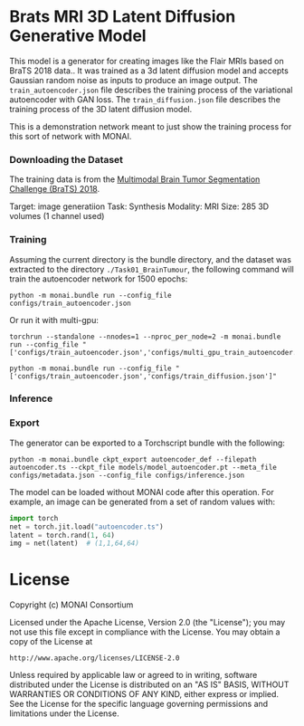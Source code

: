 
# Brats MRI 3D Latent Diffusion Generative Model

This model is a generator for creating images like the Flair MRIs based on BraTS 2018 data.. It was trained as a 3d latent diffusion model and accepts Gaussian random noise as inputs to produce an image output. The `train_autoencoder.json` file describes the training process of the variational autoencoder with GAN loss. The `train_diffusion.json` file describes the training process of the 3D latent diffusion model.

This is a demonstration network meant to just show the training process for this sort of network with MONAI.

### Downloading the Dataset
The training data is from the [Multimodal Brain Tumor Segmentation Challenge (BraTS) 2018](https://www.med.upenn.edu/sbia/brats2018.html).

Target: image generatiion
Task: Synthesis
Modality: MRI
Size: 285 3D volumes (1 channel used)

### Training

Assuming the current directory is the bundle directory, and the dataset was extracted to the directory `./Task01_BrainTumour`, the following command will train the autoencoder network for 1500 epochs:
```
python -m monai.bundle run --config_file configs/train_autoencoder.json
```

Or run it with multi-gpu:
```
torchrun --standalone --nnodes=1 --nproc_per_node=2 -m monai.bundle run --config_file "['configs/train_autoencoder.json','configs/multi_gpu_train_autoencoder.json']"
```

```
python -m monai.bundle run --config_file "['configs/train_autoencoder.json','configs/train_diffusion.json']"
```


### Inference



### Export

The generator can be exported to a Torchscript bundle with the following:

```
python -m monai.bundle ckpt_export autoencoder_def --filepath autoencoder.ts --ckpt_file models/model_autoencoder.pt --meta_file configs/metadata.json --config_file configs/inference.json
```

The model can be loaded without MONAI code after this operation. For example, an image can be generated from a set of random values with:

```python
import torch
net = torch.jit.load("autoencoder.ts")
latent = torch.rand(1, 64)
img = net(latent)  # (1,1,64,64)
```

# License
Copyright (c) MONAI Consortium

Licensed under the Apache License, Version 2.0 (the "License");
you may not use this file except in compliance with the License.
You may obtain a copy of the License at

    http://www.apache.org/licenses/LICENSE-2.0

Unless required by applicable law or agreed to in writing, software
distributed under the License is distributed on an "AS IS" BASIS,
WITHOUT WARRANTIES OR CONDITIONS OF ANY KIND, either express or implied.
See the License for the specific language governing permissions and
limitations under the License.
